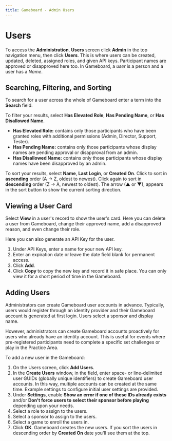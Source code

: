 ```yaml
---
title: Gameboard - Admin Users
---
```


# Users

To access the **Administration**, **Users** screen click **Admin** in the top navigation menu, then click **Users**. This is where users can be created, updated, deleted, assigned roles, and given API keys. Participant names are approved or disapproved here too. In Gameboard, a *user* is a person and a user has a *Name*.

## Searching, Filtering, and Sorting

To search for a user across the whole of Gameboard enter a term into the **Search** field.

To filter your results, select **Has Elevated Role**, **Has Pending Name**, or **Has Disallowed Name**.

- **Has Elevated Role:** contains only those participants who have been granted roles with additional permissions (Admin, Director, Support, Tester).
- **Has Pending Name:** contains only those participants whose display names are pending approval or disapproval from an admin.
- **Has Disallowed Name:** contains only those participants whose display names have been disapproved by an admin.

To sort your results, select **Name**, **Last Login**, or **Created On**. Click to sort in **ascending** order (A → Z, oldest to newest). Click again to sort in **descending** order (Z → A, newest to oldest). The arrow (▲ or ▼), appears in the sort button to show the current sorting direction.

## Viewing a User Card

Select **View** in a user's record to show the user's card. Here you can delete a user from Gameboard, change their approved name, add a disapproved reason, and even change their role.

Here you can also generate an API Key for the user.

1. Under API Keys, enter a name for your new API key.
2. Enter an expiration date or leave the date field blank for permanent access.
3. Click **Add**.
4. Click **Copy** to copy the new key and record it in safe place. You can only view it for a short period of time in the Gameboard.

## Adding Users

Administrators can create Gameboard user accounts in advance. Typically, users would register through an identity provider and their Gameboard account is generated at first login. Users select a sponsor and display name.

However, administrators can create Gameboard accounts proactively for users who already have an identity account. This is useful for events where pre-registered participants need to complete a specific set challenges or play in the Practice Area.

To add a new user in the Gameboard:

1. On the Users screen, click **Add Users**.
2. In the **Create Users** window, in the field, enter space- or line-delimited user GUIDs (globally unique identifiers) to create Gameboard user accounts. In this way, multiple accounts can be created at the same time. Example settings to configure initial user settings are provided.
3. Under **Settings**, enable **Show an error if one of these IDs already exists** and/or **Don't force users to select their sponsor before playing** depending upon your needs.
4. Select a role to assign to the users.
5. Select a sponsor to assign to the users.
6. Select a game to enroll the users in.
7. Click **OK**. Gameboard creates the new users. If you sort the users in descending order by **Created On** date you'll see them at the top.
